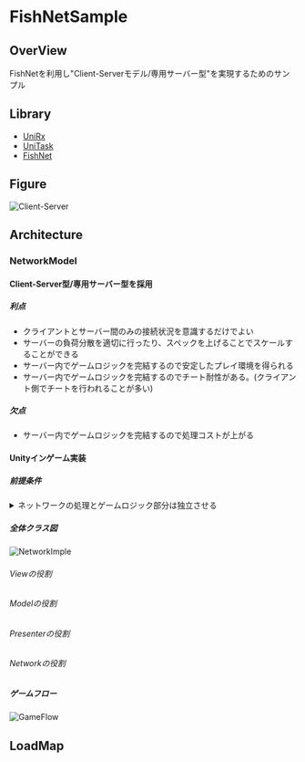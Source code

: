 # FishNetSample

## OverView

FishNetを利用し"Client-Serverモデル/専用サーバー型"を実現するためのサンプル

## Library

- [UniRx](https://github.com/neuecc/UniRx)
- [UniTask](https://github.com/Cysharp/UniTask)
- [FishNet](https://github.com/FirstGearGames/FishNet)
## Figure
![Client-Server](https://user-images.githubusercontent.com/60887155/189012203-ecee4a32-1ab0-4b19-9aa6-85a484d51032.png)

## Architecture

### NetworkModel
#### Client-Server型/専用サーバー型を採用
##### 利点
- クライアントとサーバー間のみの接続状況を意識するだけでよい
- サーバーの負荷分散を適切に行ったり、スペックを上げることでスケールすることができる
- サーバー内でゲームロジックを完結するので安定したプレイ環境を得られる
- サーバー内でゲームロジックを完結するのでチート耐性がある。(クライアント側でチートを行われることが多い)

##### 欠点
- サーバー内でゲームロジックを完結するので処理コストが上がる

#### Unityインゲーム実装
##### 前提条件
<details>
<summary>ネットワークの処理とゲームロジック部分は独立させる</summary>
  <ul>
    <li> ネットワークライブラリのアップデート、差し替え、修正が容易になる</li>
    <li>ロジック、ネットワーク、クライアントでそれぞれのバグ修正、機能追加が容易になる</li>
    <li>作業分担の切り分けが容易になる</li>
  </ul>
</details>

##### 全体クラス図

![NetworkImple](https://user-images.githubusercontent.com/60887155/189012791-4cf8239a-7306-4d82-ac20-48b1c8e7471a.png)

###### Viewの役割
###### Modelの役割
###### Presenterの役割
###### Networkの役割

##### ゲームフロー
![GameFlow](https://user-images.githubusercontent.com/60887155/189492680-ccbbff0d-82ee-4d73-9a3d-d78e5bdf05bf.png)


## LoadMap
